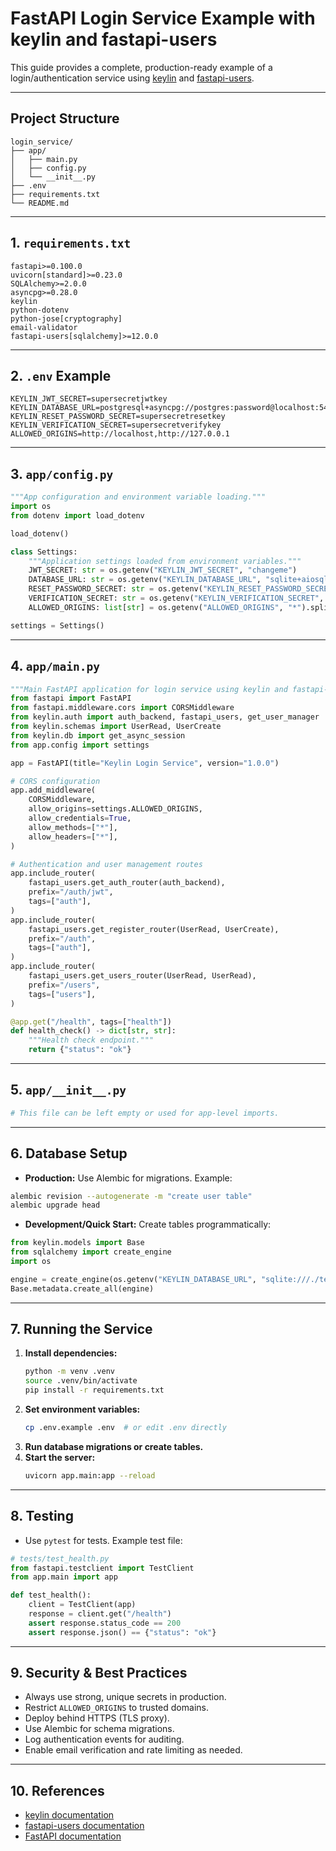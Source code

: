 # FastAPI Login Service Example with keylin and fastapi-users

This guide provides a complete, production-ready example of a login/authentication service using [keylin](https://github.com/beanone/keylin) and [fastapi-users](https://github.com/fastapi-users/fastapi-users).

---

## Project Structure

```
login_service/
├── app/
│   ├── main.py
│   ├── config.py
│   └── __init__.py
├── .env
├── requirements.txt
└── README.md
```

---

## 1. `requirements.txt`

```
fastapi>=0.100.0
uvicorn[standard]>=0.23.0
SQLAlchemy>=2.0.0
asyncpg>=0.28.0
keylin
python-dotenv
python-jose[cryptography]
email-validator
fastapi-users[sqlalchemy]>=12.0.0
```

---

## 2. `.env` Example

```
KEYLIN_JWT_SECRET=supersecretjwtkey
KEYLIN_DATABASE_URL=postgresql+asyncpg://postgres:password@localhost:5432/keylindb
KEYLIN_RESET_PASSWORD_SECRET=supersecretresetkey
KEYLIN_VERIFICATION_SECRET=supersecretverifykey
ALLOWED_ORIGINS=http://localhost,http://127.0.0.1
```

---

## 3. `app/config.py`

```python
"""App configuration and environment variable loading."""
import os
from dotenv import load_dotenv

load_dotenv()

class Settings:
    """Application settings loaded from environment variables."""
    JWT_SECRET: str = os.getenv("KEYLIN_JWT_SECRET", "changeme")
    DATABASE_URL: str = os.getenv("KEYLIN_DATABASE_URL", "sqlite+aiosqlite:///./test.db")
    RESET_PASSWORD_SECRET: str = os.getenv("KEYLIN_RESET_PASSWORD_SECRET", JWT_SECRET)
    VERIFICATION_SECRET: str = os.getenv("KEYLIN_VERIFICATION_SECRET", JWT_SECRET)
    ALLOWED_ORIGINS: list[str] = os.getenv("ALLOWED_ORIGINS", "*").split(",")

settings = Settings()
```

---

## 4. `app/main.py`

```python
"""Main FastAPI application for login service using keylin and fastapi-users."""
from fastapi import FastAPI
from fastapi.middleware.cors import CORSMiddleware
from keylin.auth import auth_backend, fastapi_users, get_user_manager
from keylin.schemas import UserRead, UserCreate
from keylin.db import get_async_session
from app.config import settings

app = FastAPI(title="Keylin Login Service", version="1.0.0")

# CORS configuration
app.add_middleware(
    CORSMiddleware,
    allow_origins=settings.ALLOWED_ORIGINS,
    allow_credentials=True,
    allow_methods=["*"],
    allow_headers=["*"],
)

# Authentication and user management routes
app.include_router(
    fastapi_users.get_auth_router(auth_backend),
    prefix="/auth/jwt",
    tags=["auth"],
)
app.include_router(
    fastapi_users.get_register_router(UserRead, UserCreate),
    prefix="/auth",
    tags=["auth"],
)
app.include_router(
    fastapi_users.get_users_router(UserRead, UserRead),
    prefix="/users",
    tags=["users"],
)

@app.get("/health", tags=["health"])
def health_check() -> dict[str, str]:
    """Health check endpoint."""
    return {"status": "ok"}
```

---

## 5. `app/__init__.py`

```python
# This file can be left empty or used for app-level imports.
```

---

## 6. Database Setup

- **Production:** Use Alembic for migrations. Example:

```bash
alembic revision --autogenerate -m "create user table"
alembic upgrade head
```

- **Development/Quick Start:** Create tables programmatically:

```python
from keylin.models import Base
from sqlalchemy import create_engine
import os

engine = create_engine(os.getenv("KEYLIN_DATABASE_URL", "sqlite:///./test.db"))
Base.metadata.create_all(engine)
```

---

## 7. Running the Service

1. **Install dependencies:**
    ```bash
    python -m venv .venv
    source .venv/bin/activate
    pip install -r requirements.txt
    ```
2. **Set environment variables:**
    ```bash
    cp .env.example .env  # or edit .env directly
    ```
3. **Run database migrations or create tables.**
4. **Start the server:**
    ```bash
    uvicorn app.main:app --reload
    ```

---

## 8. Testing

- Use `pytest` for tests. Example test file:

```python
# tests/test_health.py
from fastapi.testclient import TestClient
from app.main import app

def test_health():
    client = TestClient(app)
    response = client.get("/health")
    assert response.status_code == 200
    assert response.json() == {"status": "ok"}
```

---

## 9. Security & Best Practices

- Always use strong, unique secrets in production.
- Restrict `ALLOWED_ORIGINS` to trusted domains.
- Deploy behind HTTPS (TLS proxy).
- Use Alembic for schema migrations.
- Log authentication events for auditing.
- Enable email verification and rate limiting as needed.

---

## 10. References
- [keylin documentation](https://github.com/beanone/keylin)
- [fastapi-users documentation](https://fastapi-users.github.io/fastapi-users/)
- [FastAPI documentation](https://fastapi.tiangolo.com/)